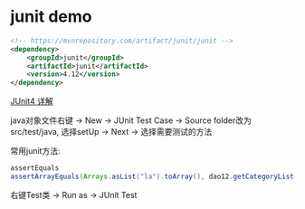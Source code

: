 # junit demo


```xml
<!-- https://mvnrepository.com/artifact/junit/junit -->
<dependency>
    <groupId>junit</groupId>
    <artifactId>junit</artifactId>
    <version>4.12</version>
</dependency>
```


[JUnit4 详解](http://www.cnblogs.com/eggbucket/archive/2012/02/02/2335697.html)

java对象文件右键 -> New -> JUnit Test Case -> Source folder改为src/test/java, 选择setUp -> Next -> 选择需要测试的方法

常用junit方法:

```java
assertEquals
assertArrayEquals(Arrays.asList("la").toArray(), dao12.getCategoryList().toArray());
```

右键Test类 -> Run as -> JUnit Test


